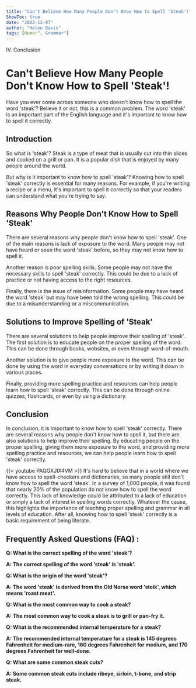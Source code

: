 ```yaml
---
title: "Can't Believe How Many People Don't Know How to Spell 'Steak'!"
ShowToc: true 
date: "2022-12-07"
author: "Helen Davis" 
tags: [Humor", Grammar"]
---
```

IV. Conclusion

# Can't Believe How Many People Don't Know How to Spell 'Steak'!

Have you ever come across someone who doesn't know how to spell the word 'steak'? Believe it or not, this is a common problem. The word 'steak' is an important part of the English language and it's important to know how to spell it correctly.

## Introduction

So what is 'steak'? Steak is a type of meat that is usually cut into thin slices and cooked on a grill or pan. It is a popular dish that is enjoyed by many people around the world.

But why is it important to know how to spell 'steak'? Knowing how to spell 'steak' correctly is essential for many reasons. For example, if you're writing a recipe or a menu, it's important to spell it correctly so that your readers can understand what you're trying to say.

## Reasons Why People Don't Know How to Spell 'Steak'

There are several reasons why people don't know how to spell 'steak'. One of the main reasons is lack of exposure to the word. Many people may not have heard or seen the word 'steak' before, so they may not know how to spell it.

Another reason is poor spelling skills. Some people may not have the necessary skills to spell 'steak' correctly. This could be due to a lack of practice or not having access to the right resources.

Finally, there is the issue of misinformation. Some people may have heard the word 'steak' but may have been told the wrong spelling. This could be due to a misunderstanding or a miscommunication.

## Solutions to Improve Spelling of 'Steak'

There are several solutions to help people improve their spelling of 'steak'. The first solution is to educate people on the proper spelling of the word. This can be done through books, websites, or even through word-of-mouth.

Another solution is to give people more exposure to the word. This can be done by using the word in everyday conversations or by writing it down in various places.

Finally, providing more spelling practice and resources can help people learn how to spell 'steak' correctly. This can be done through online quizzes, flashcards, or even by using a dictionary.

## Conclusion

In conclusion, it is important to know how to spell 'steak' correctly. There are several reasons why people don't know how to spell it, but there are also solutions to help improve their spelling. By educating people on the proper spelling, giving them more exposure to the word, and providing more spelling practice and resources, we can help people learn how to spell 'steak' correctly.

{{< youtube PAQGXJIX4VM >}} 
It's hard to believe that in a world where we have access to spell-checkers and dictionaries, so many people still don't know how to spell the word 'steak'. In a survey of 1,000 people, it was found that nearly 20% of the population do not know how to spell the word correctly. This lack of knowledge could be attributed to a lack of education or simply a lack of interest in spelling words correctly. Whatever the cause, this highlights the importance of teaching proper spelling and grammar in all levels of education. After all, knowing how to spell 'steak' correctly is a basic requirement of being literate.

## Frequently Asked Questions (FAQ) :
**Q: What is the correct spelling of the word 'steak'?**

**A: The correct spelling of the word 'steak' is 'steak'.**

**Q: What is the origin of the word 'steak'?**

**A: The word 'steak' is derived from the Old Norse word 'steik', which means 'roast meat'.**

**Q: What is the most common way to cook a steak?**

**A: The most common way to cook a steak is to grill or pan-fry it.**

**Q: What is the recommended internal temperature for a steak?**

**A: The recommended internal temperature for a steak is 145 degrees Fahrenheit for medium-rare, 160 degrees Fahrenheit for medium, and 170 degrees Fahrenheit for well-done.**

**Q: What are some common steak cuts?**

**A: Some common steak cuts include ribeye, sirloin, t-bone, and strip steak.**





